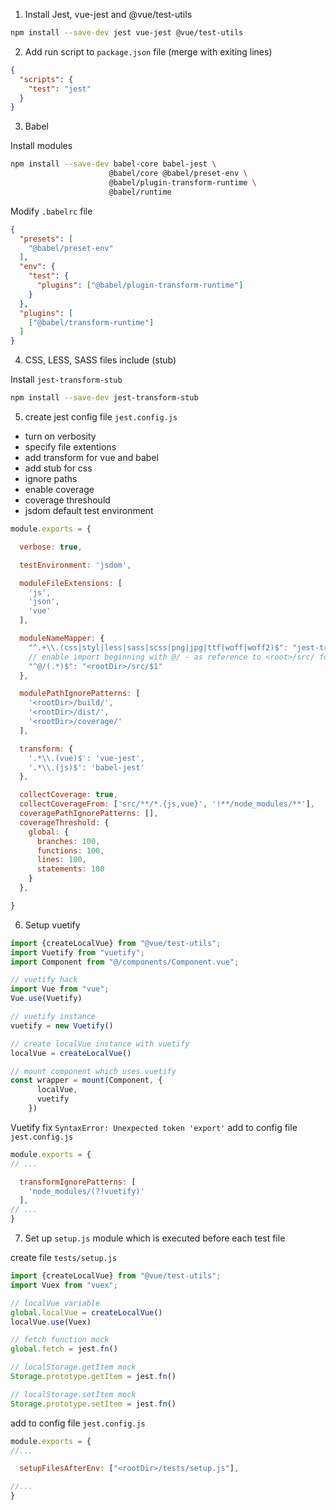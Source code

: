 1. Install Jest, vue-jest and @vue/test-utils
```bash
npm install --save-dev jest vue-jest @vue/test-utils
```

2. Add run script to `package.json` file (merge with exiting lines)
```json
{
  "scripts": {
    "test": "jest"
  }
}
```

3. Babel

Install modules

```bash
npm install --save-dev babel-core babel-jest \
                      @babel/core @babel/preset-env \
                      @babel/plugin-transform-runtime \
                      @babel/runtime
```

Modify `.babelrc` file

```json
{
  "presets": [
    "@babel/preset-env"
  ],
  "env": {
    "test": {
      "plugins": ["@babel/plugin-transform-runtime"]
    }
  },
  "plugins": [
    ["@babel/transform-runtime"]
  ]
}
```

4. CSS, LESS, SASS files include (stub)

Install `jest-transform-stub`

```bash
npm install --save-dev jest-transform-stub
```

5. create jest config file `jest.config.js`
  * turn on verbosity
  * specify file extentions
  * add transform for vue and babel
  * add stub for css
  * ignore paths
  * enable coverage
  * coverage threshould
  * jsdom default test environment
 
```javascript
module.exports = {

  verbose: true,

  testEnvironment: 'jsdom',

  moduleFileExtensions: [
    'js',
    'json',
    'vue'
  ],

  moduleNameMapper: {
    "^.+\\.(css|styl|less|sass|scss|png|jpg|ttf|woff|woff2)$": "jest-transform-stub",
    // enable import beginning with @/ - as reference to <root>/src/ folder
    "^@/(.*)$": "<rootDir>/src/$1"
  },

  modulePathIgnorePatterns: [
    '<rootDir>/build/',
    '<rootDir>/dist/',
    '<rootDir>/coverage/'
  ],

  transform: {
    '.*\\.(vue)$': 'vue-jest',
    '.*\\.(js)$': 'babel-jest'
  },

  collectCoverage: true,
  collectCoverageFrom: ['src/**/*.{js,vue}', '!**/node_modules/**'],
  coveragePathIgnorePatterns: [],
  coverageThreshold: {
    global: {
      branches: 100,
      functions: 100,
      lines: 100,
      statements: 100
    }
  },

}

```

6. Setup vuetify

```javascript
import {createLocalVue} from "@vue/test-utils";
import Vuetify from "vuetify";
import Component from "@/components/Component.vue";

// vuetify hack
import Vue from "vue";
Vue.use(Vuetify)

// vuetify instance
vuetify = new Vuetify()

// create localVue instance with vuetify
localVue = createLocalVue()

// mount component which uses vuetify
const wrapper = mount(Component, {
      localVue,
      vuetify
    })


```

Vuetify fix `SyntaxError: Unexpected token 'export'`
add to config file `jest.config.js`

```javascript
module.exports = {
// ...

  transformIgnorePatterns: [
    'node_modules/(?!vuetify)'
  ],
// ...
}
```

7. Set up `setup.js` module which is executed before each test file

create file `tests/setup.js`

```javascript
import {createLocalVue} from "@vue/test-utils";
import Vuex from "vuex";

// localVue variable
global.localVue = createLocalVue()
localVue.use(Vuex)

// fetch function mock
global.fetch = jest.fn()

// localStorage.getItem mock
Storage.prototype.getItem = jest.fn()

// localStorage.setItem mock
Storage.prototype.setItem = jest.fn()

```

add to config file `jest.config.js`

```javascript
module.exports = {
//...

  setupFilesAfterEnv: ["<rootDir>/tests/setup.js"],

//...
}
```
